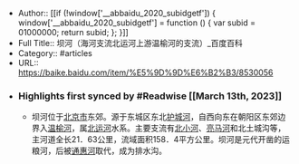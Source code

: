 - Author:: [[if (!window['__abbaidu_2020_subidgetf']) { window['__abbaidu_2020_subidgetf'] = function () { var subid = 01000000; return subid; }; }]]
- Full Title:: 坝河（海河支流北运河上游温榆河的支流）_百度百科
- Category:: #articles
- URL:: https://baike.baidu.com/item/%E5%9D%9D%E6%B2%B3/8530056
- ### Highlights first synced by #Readwise [[March 13th, 2023]]
    - 坝河位于[北京市](/item/%E5%8C%97%E4%BA%AC%E5%B8%82/126069?fromModule=lemma_inlink)东郊。源于东城区东北[护城河](/item/%E6%8A%A4%E5%9F%8E%E6%B2%B3?fromModule=lemma_inlink)，自西向东在朝阳区东郊边界入[温榆河](/item/%E6%B8%A9%E6%A6%86%E6%B2%B3/8528830?fromModule=lemma_inlink)，属[北运河](/item/%E5%8C%97%E8%BF%90%E6%B2%B3?fromModule=lemma_inlink)水系。主要支流有[北小河](/item/%E5%8C%97%E5%B0%8F%E6%B2%B3?fromModule=lemma_inlink)、[亮马河](/item/%E4%BA%AE%E9%A9%AC%E6%B2%B3/8529098?fromModule=lemma_inlink)和北土城沟等，主河道全长21．63公里，流域面积158．4平方公里。坝河是元代开凿的运粮河，后被[通惠河](/item/%E9%80%9A%E6%83%A0%E6%B2%B3/4413344?fromModule=lemma_inlink)取代，成为排水沟。
